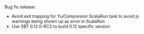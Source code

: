 Bug fix release:

* Avoid exit trapping for YuiCompressor ScalaRun task to avoid js warnings being shown up as error in ScalaRun
* Use SBT 0.12.0-RC2 to build 0.12 specific version
